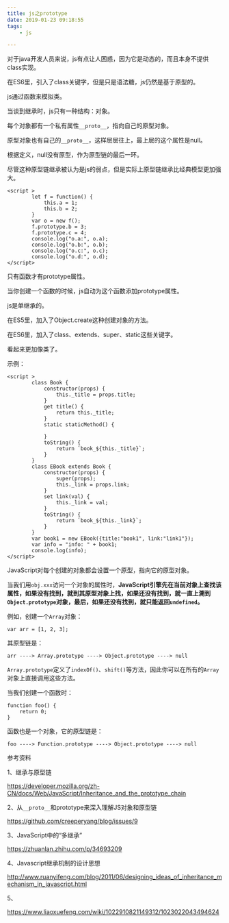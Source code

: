 ```yaml
---
title: js之prototype
date: 2019-01-23 09:18:55
tags:
	- js

---
```




对于java开发人员来说，js有点让人困惑，因为它是动态的，而且本身不提供class实现。

在ES6里，引入了class关键字，但是只是语法糖，js仍然是基于原型的。

js通过函数来模拟类。

当谈到继承时，js只有一种结构：对象。

每个对象都有一个私有属性`__proto__`，指向自己的原型对象。

原型对象也有自己的`__proto__`，这样层层往上，最上层的这个属性是null。

根据定义，null没有原型，作为原型链的最后一环。

尽管这种原型链继承被认为是js的弱点，但是实际上原型链继承比经典模型更加强大。

```
<script >
        let f = function() {
            this.a = 1;
            this.b = 2;
        }
        var o = new f();
        f.prototype.b = 3;
        f.prototype.c = 4;
        console.log("o.a:", o.a);
        console.log("o.b:", o.b);
        console.log("o.c:", o.c);
        console.log("o.d:", o.d);
</script>
```



只有函数才有prototype属性。

当你创建一个函数的时候，js自动为这个函数添加prototype属性。



js是单继承的。



在ES5里，加入了Object.create这种创建对象的方法。

在ES6里，加入了class、extends、super、static这些关键字。

看起来更加像类了。

示例：

```
<script >
        class Book {
            constructor(props) {
                this._title = props.title;
            }
            get title() {
                return this._title;
            }
            static staticMethod() {

            }
            toString() {
                return `book_${this._title}`;
            }
        }
        class EBook extends Book {
            constructor(props) {
                super(props);
                this._link = props.link;
            }
            set link(val) {
                this._link = val;
            }
            toString() {
                return `book_${this._link}`;
            }
        }
        var book1 = new EBook({title:"book1", link:"link1"});
        var info = "info: " + book1;
        console.log(info);
</script>
```





JavaScript对每个创建的对象都会设置一个原型，指向它的原型对象。

当我们用`obj.xxx`访问一个对象的属性时，**JavaScript引擎先在当前对象上查找该属性，如果没有找到，就到其原型对象上找，如果还没有找到，就一直上溯到`Object.prototype`对象，最后，如果还没有找到，就只能返回`undefined`。**

例如，创建一个`Array`对象：

```
var arr = [1, 2, 3];
```

其原型链是：

```
arr ----> Array.prototype ----> Object.prototype ----> null
```

`Array.prototype`定义了`indexOf()`、`shift()`等方法，因此你可以在所有的`Array`对象上直接调用这些方法。

当我们创建一个函数时：

```
function foo() {
    return 0;
}
```

函数也是一个对象，它的原型链是：

```
foo ----> Function.prototype ----> Object.prototype ----> null
```



参考资料

1、继承与原型链

https://developer.mozilla.org/zh-CN/docs/Web/JavaScript/Inheritance_and_the_prototype_chain

2、从`__proto__`和prototype来深入理解JS对象和原型链 

https://github.com/creeperyang/blog/issues/9

3、JavaScript中的“多继承”

https://zhuanlan.zhihu.com/p/34693209

4、Javascript继承机制的设计思想

http://www.ruanyifeng.com/blog/2011/06/designing_ideas_of_inheritance_mechanism_in_javascript.html

5、

https://www.liaoxuefeng.com/wiki/1022910821149312/1023022043494624